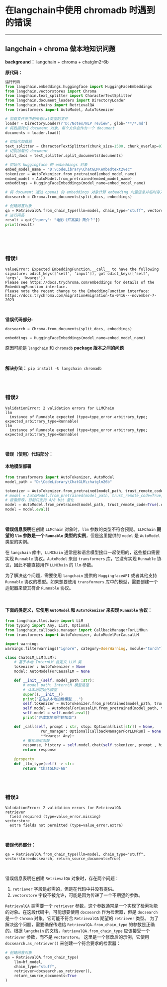 # 在langchain中使用 chromadb 时遇到的错误

---

## langchain + chroma 做本地知识问题

**background：** langchain + chroma + chatglm2-6b

**原代码：**
```python
运行代码
from langchain.embeddings.huggingface import HuggingFaceEmbeddings
from langchain.vectorstores import Chroma
from langchain.text_splitter import CharacterTextSplitter
from langchain.document_loaders import DirectoryLoader
from langchain.chains import RetrievalQA
from transformers import AutoModel, AutoTokenizer

# 加载文件夹中的所有txt类型的文件
loader = DirectoryLoader(r'D:/Notes/NLP review', glob='**/*.md')
# 将数据转成 document 对象，每个文件会作为一个 document
documents = loader.load()

# 初始化加载器
text_splitter = CharacterTextSplitter(chunk_size=1500, chunk_overlap=0)
# 切割加载的 document
split_docs = text_splitter.split_documents(documents)

# 初始化 huggingface 的 embeddings 对象
embed_model_name = "D:\CodeLibrary\ChatGLM\embedtext2vec"
tokenizer = AutoTokenizer.from_pretrained(embed_model_name)
embed_model = AutoModel.from_pretrained(embed_model_name)
embeddings = HuggingFaceEmbeddings(model_name=embed_model_name)

# 将 document 通过 openai 的 embeddings 对象计算 embedding 向量信息并临时存入 Chroma 向量数据库，用于后续匹配查询
docsearch = Chroma.from_documents(split_docs, embeddings)

# 创建问答对象
qa = RetrievalQA.from_chain_type(llm=model, chain_type="stuff", vectorstore=docsearch, return_source_documents=True)
# 进行问答
result = qa({"query": "电影《红高粱》简介？"})
print(result)

```

<br>
<br>
<br>

### 错误1
```
ValueError: Expected EmbeddingFunction.__call__ to have the following signature: odict_keys(['self', 'input']), got odict_keys(['self', 'args', 'kwargs'])
Please see https://docs.trychroma.com/embeddings for details of the EmbeddingFunction interface.
Please note the recent change to the EmbeddingFunction interface: https://docs.trychroma.com/migration#migration-to-0416---november-7-2023 
```

<br>

**错误代码部分:**

```python
docsearch = Chroma.from_documents(split_docs, embeddings)

embeddings = HuggingFaceEmbeddings(model_name=embed_model_name)
```

原因可能是 `langchain` 和 `chromadb` **package 版本之间的问题**

<br>

**解决办法：** `pip install -U langchain chromadb`

<br>
<br>


### 错误2
```
ValidationError: 2 validation errors for LLMChain
llm
  instance of Runnable expected (type=type_error.arbitrary_type; expected_arbitrary_type=Runnable)
llm
  instance of Runnable expected (type=type_error.arbitrary_type; expected_arbitrary_type=Runnable)
```

<br>

**错误（使用）代码部分：**

#### 本地模型部署
```python
from transformers import AutoTokenizer, AutoModel
model_path = "D:\CodeLibrary\ChatGLM\chatglm26b"

tokenizer = AutoTokenizer.from_pretrained(model_path, trust_remote_code=True)
# model = AutoModel.from_pretrained(model_path, trust_remote_code=True, device='cuda')
# 按需修改，目前只支持 4/8 bit 量化
model = AutoModel.from_pretrained(model_path, trust_remote_code=True).quantize(4).half().cuda()
model = model.eval()
```

<br>

**错误信息表明**在创建 `LLMChain` 对象时，`llm` 参数的类型不符合预期。`LLMChain` **期望的 `llm` 参数是一个 `Runnable` 类型的实例**，但是这里提供的 `model` 是 `AutoModel` 类型的实例。

在 `langchain` 库中，`LLMChain` 通常是和语言模型接口一起使用的，这些接口需要实现 `Runnable` 协议。`AutoModel` 来自 `transformers` 库，它没有实现 `Runnable` 协议，因此不能直接用作 `LLMChain` 的 `llm` 参数。

为了解决这个问题，需要使用 `langchain` 提供的 `HuggingfaceAPI` 或者其他支持 `Runnable` 协议的模型。如果想要使用 `transformers` 库中的模型，需要创建一个适配器来使其符合 `Runnable` 协议。

<br>



#### 下面的类定义，它使用 `AutoModel` 和 `AutoTokenizer` 来实现 `Runnable` 协议：
```python
from langchain.llms.base import LLM
from typing import Any, List, Optional
from langchain.callbacks.manager import CallbackManagerForLLMRun
from transformers import AutoTokenizer, AutoModelForCausalLM

import warnings
warnings.filterwarnings("ignore", category=UserWarning, module="torch")

class ChatGLM_LLM(LLM):
    # 基于本地 InternLM 自定义 LLM 类
    tokenizer : AutoTokenizer = None
    model: AutoModelForCausalLM = None

    def __init__(self, model_path :str):
        # model_path: InternLM 模型路径
        # 从本地初始化模型
        super().__init__()
        print("正在从本地加载模型...")
        self.tokenizer = AutoTokenizer.from_pretrained(model_path, trust_remote_code=True)
        self.model = AutoModelForCausalLM.from_pretrained(model_path, trust_remote_code=True).to(torch.bfloat16).cuda()
        self.model = self.model.eval()
        print("完成本地模型的加载")

    def _call(self, prompt : str, stop: Optional[List[str]] = None,
                run_manager: Optional[CallbackManagerForLLMRun] = None,
                **kwargs: Any):
        # 重写调用函数
        response, history = self.model.chat(self.tokenizer, prompt , history=[])
        return response
        
    @property
    def _llm_type(self) -> str:
        return "ChatGLM3-6B"
```


<br>
<br>


### 错误3

```
ValidationError: 2 validation errors for RetrievalQA
retriever
  field required (type=value_error.missing)
vectorstore
  extra fields not permitted (type=value_error.extra)
```

<br>

**错误代码部分：**

```
qa = RetrievalQA.from_chain_type(llm=model, chain_type="stuff", vectorstore=docsearch, return_source_documents=True)
```

<br>

错误信息表明在创建 `RetrievalQA` 对象时，存在两个问题：
1. `retriever` 字段是必需的，但是在代码中并没有提供。
2. `vectorstore` 字段不被允许，可能是因为传递了一个不期望的参数。

`RetrievalQA` 类需要一个 `retriever` 参数，这个参数通常是一个实现了检索功能的对象。在这段代码中，可能想要使用 `docsearch` 作为检索器，但是 `docsearch` 是一个 `Chroma` 对象，它可能不符合 `RetrievalQA` 期望的 `retriever` 类型。
为了解决这个问题，需要确保传递给 `RetrievalQA.from_chain_type` 的参数是正确的。根据 `langchain` 的文档，`RetrievalQA.from_chain_type` 应该接受一个 `retriever` 参数，而不是 `vectorstore`。
这里是一个修改后的示例，它使用 `docsearch.as_retriever()` 来创建一个符合要求的检索器：
```python
# 创建问答对象
qa = RetrievalQA.from_chain_type(
    llm=hf_model,
    chain_type="stuff",
    retriever=docsearch.as_retriever(),
    return_source_documents=True
)
```


